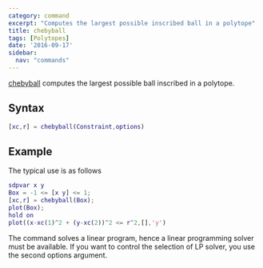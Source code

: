 ```yaml
---
category: command
excerpt: "Computes the largest possible inscribed ball in a polytope"
title: chebyball
tags: [Polytopes]
date: '2016-09-17'
sidebar:
  nav: "commands"
---
```


[chebyball](/command/chebyball) computes the largest possible ball inscribed in a polytope.

## Syntax

````matlab
[xc,r] = chebyball(Constraint,options)
````

## Example
The typical use is as follows

````matlab
sdpvar x y
Box = -1 <= [x y] <= 1;
[xc,r] = chebyball(Box);
plot(Box);
hold on
plot((x-xc(1)^2 + (y-xc(2))^2 <= r^2,[],'y')
````

The command solves a linear program, hence a linear programming solver must be available. If you want to control the selection of LP solver, you use the second options argument.


